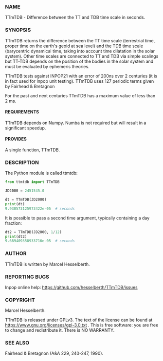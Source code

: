 ### NAME
TTmTDB - Difference between the TT and TDB time scale in seconds.

### SYNOPSIS
TTmTDB returns the difference between the TT time scale (terrestrial time, proper time on the earth's geoid at sea level) and the TDB time scale (barycentric dynamical time, taking into account time dilatation in the solar system). Other time scales are connected to TT and TDB via simple scalings but TT-TDB depends on the position of the bodies in the solar system and must be evaluated by ephemeris theories.

TTmTDB tests against INPOP21 with an error of 200ns over 2 centuries (it is in fact used for Inpop unit testing). TTmTDB uses 127 periodic terms given by Fairhead & Bretagnon 

For the past and next centuries TTmTDB has a maximum value of less than 2 ms.

#### REQUIREMENTS
TTmTDB depends on Numpy. Numba is not required but will result in a significant speedup.

#### PROVIDES
A single function, TTmTDB.

### DESCRIPTION
The Python module is called ttmtdb:

```python
from ttmtdb import TTmTDB

JD2000 = 2451545.0

dt = TTmTDB(JD2000)
print(dt)
9.930573125973422e-05  # seconds
```
It is possible to pass a second time argument, typically containing a day fraction:

```python
dt2 = TTmTDB(JD2000, 1/12)
print(dt2)
9.689409358933716e-05  # seconds
```

### AUTHOR
TTmTDB is written by Marcel Hesselberth.

### REPORTING BUGS
Inpop online help: https://github.com/hesselberth/TTmTDB/issues

### COPYRIGHT
Marcel Hesselberth.

TTmTDB is released under GPLv3. The text of the license can be found at https://www.gnu.org/licenses/gpl-3.0.txt .
This is free software: you are free to change and redistribute it. There is NO WARRANTY.

### SEE ALSO
Fairhead & Bretagnon (A&A 229, 240-247, 1990).
